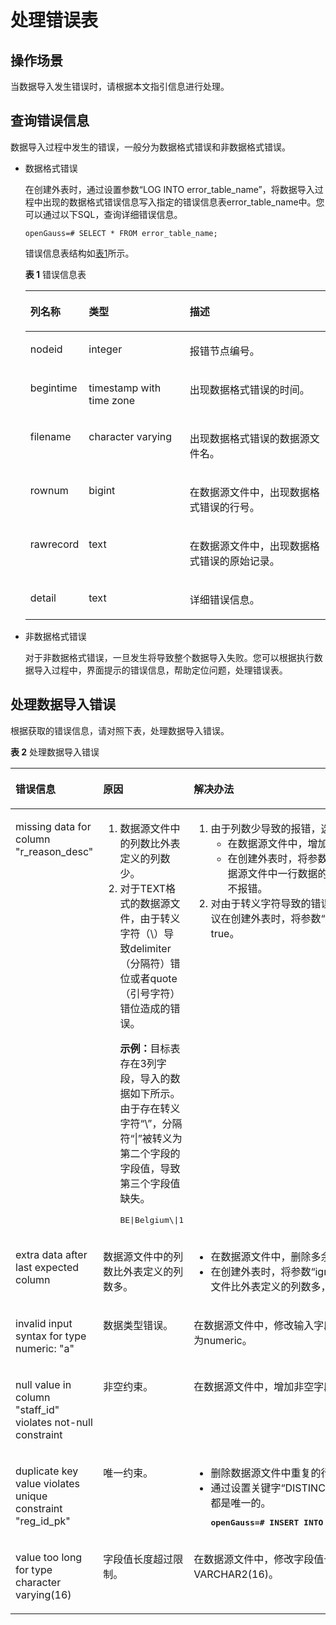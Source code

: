 # 处理错误表<a name="ZH-CN_TOPIC_0000001092778597"></a>

## 操作场景<a name="zh-cn_topic_0117407722_s5bc517f6771b4e53b45ed36b7d50db7d"></a>

当数据导入发生错误时，请根据本文指引信息进行处理。

## 查询错误信息<a name="zh-cn_topic_0117407722_s7ab6ff0b3b9342d1a61466eba3b252b8"></a>

数据导入过程中发生的错误，一般分为数据格式错误和非数据格式错误。

-   数据格式错误

    在创建外表时，通过设置参数“LOG INTO error\_table\_name”，将数据导入过程中出现的数据格式错误信息写入指定的错误信息表error\_table\_name中。您可以通过以下SQL，查询详细错误信息。

    ```
    openGauss=# SELECT * FROM error_table_name;
    ```

    错误信息表结构如[表1](#zh-cn_topic_0117407722_taed071c5571f4f9a834bdacaf251bac5)所示。

    **表 1**  错误信息表

    <a name="zh-cn_topic_0117407722_taed071c5571f4f9a834bdacaf251bac5"></a>
    <table><thead align="left"><tr id="zh-cn_topic_0117407722_ra70e13325bd84266a5b2385c674cd711"><th class="cellrowborder" valign="top" width="19.23807619238076%" id="mcps1.2.4.1.1"><p id="zh-cn_topic_0117407722_a7986653efd2040059c2ac570076b0917"><a name="zh-cn_topic_0117407722_a7986653efd2040059c2ac570076b0917"></a><a name="zh-cn_topic_0117407722_a7986653efd2040059c2ac570076b0917"></a>列名称</p>
    </th>
    <th class="cellrowborder" valign="top" width="33.706629337066296%" id="mcps1.2.4.1.2"><p id="zh-cn_topic_0117407722_acadba2f2cf0847918ae7844ca6b7c8b7"><a name="zh-cn_topic_0117407722_acadba2f2cf0847918ae7844ca6b7c8b7"></a><a name="zh-cn_topic_0117407722_acadba2f2cf0847918ae7844ca6b7c8b7"></a>类型</p>
    </th>
    <th class="cellrowborder" valign="top" width="47.05529447055295%" id="mcps1.2.4.1.3"><p id="zh-cn_topic_0117407722_a5979bfe3f2be4899b9dd96980409978e"><a name="zh-cn_topic_0117407722_a5979bfe3f2be4899b9dd96980409978e"></a><a name="zh-cn_topic_0117407722_a5979bfe3f2be4899b9dd96980409978e"></a>描述</p>
    </th>
    </tr>
    </thead>
    <tbody><tr id="zh-cn_topic_0117407722_r7478cf6bc54a4c57881142746076bd5a"><td class="cellrowborder" valign="top" width="19.23807619238076%" headers="mcps1.2.4.1.1 "><p id="zh-cn_topic_0117407722_ac169149074514ceeaa4aba73a19ca020"><a name="zh-cn_topic_0117407722_ac169149074514ceeaa4aba73a19ca020"></a><a name="zh-cn_topic_0117407722_ac169149074514ceeaa4aba73a19ca020"></a>nodeid</p>
    </td>
    <td class="cellrowborder" valign="top" width="33.706629337066296%" headers="mcps1.2.4.1.2 "><p id="zh-cn_topic_0117407722_a3708ed7e91d641379904285d13124e86"><a name="zh-cn_topic_0117407722_a3708ed7e91d641379904285d13124e86"></a><a name="zh-cn_topic_0117407722_a3708ed7e91d641379904285d13124e86"></a>integer</p>
    </td>
    <td class="cellrowborder" valign="top" width="47.05529447055295%" headers="mcps1.2.4.1.3 "><p id="zh-cn_topic_0117407722_ab031bdc41849499b86b0512bfe93f1bb"><a name="zh-cn_topic_0117407722_ab031bdc41849499b86b0512bfe93f1bb"></a><a name="zh-cn_topic_0117407722_ab031bdc41849499b86b0512bfe93f1bb"></a>报错节点编号。</p>
    </td>
    </tr>
    <tr id="zh-cn_topic_0117407722_r26b3cbdf5751475ca4e1cc197eac600b"><td class="cellrowborder" valign="top" width="19.23807619238076%" headers="mcps1.2.4.1.1 "><p id="zh-cn_topic_0117407722_a0f221cf702cb4e8da8c4c876b9511c2f"><a name="zh-cn_topic_0117407722_a0f221cf702cb4e8da8c4c876b9511c2f"></a><a name="zh-cn_topic_0117407722_a0f221cf702cb4e8da8c4c876b9511c2f"></a>begintime</p>
    </td>
    <td class="cellrowborder" valign="top" width="33.706629337066296%" headers="mcps1.2.4.1.2 "><p id="zh-cn_topic_0117407722_a92bb9dba3d5f44d18af98a9d87fbafec"><a name="zh-cn_topic_0117407722_a92bb9dba3d5f44d18af98a9d87fbafec"></a><a name="zh-cn_topic_0117407722_a92bb9dba3d5f44d18af98a9d87fbafec"></a>timestamp with time zone</p>
    </td>
    <td class="cellrowborder" valign="top" width="47.05529447055295%" headers="mcps1.2.4.1.3 "><p id="zh-cn_topic_0117407722_af766558626e4419db512929027bbf7e6"><a name="zh-cn_topic_0117407722_af766558626e4419db512929027bbf7e6"></a><a name="zh-cn_topic_0117407722_af766558626e4419db512929027bbf7e6"></a>出现数据格式错误的时间。</p>
    </td>
    </tr>
    <tr id="zh-cn_topic_0117407722_rddf476c430c4461694dcd788218ba172"><td class="cellrowborder" valign="top" width="19.23807619238076%" headers="mcps1.2.4.1.1 "><p id="zh-cn_topic_0117407722_a76e2467afba3429888585b18bae39db8"><a name="zh-cn_topic_0117407722_a76e2467afba3429888585b18bae39db8"></a><a name="zh-cn_topic_0117407722_a76e2467afba3429888585b18bae39db8"></a>filename</p>
    </td>
    <td class="cellrowborder" valign="top" width="33.706629337066296%" headers="mcps1.2.4.1.2 "><p id="zh-cn_topic_0117407722_a75d1ea54fece4a23b8d9d5a1f60d2fc0"><a name="zh-cn_topic_0117407722_a75d1ea54fece4a23b8d9d5a1f60d2fc0"></a><a name="zh-cn_topic_0117407722_a75d1ea54fece4a23b8d9d5a1f60d2fc0"></a>character varying</p>
    </td>
    <td class="cellrowborder" valign="top" width="47.05529447055295%" headers="mcps1.2.4.1.3 "><p id="zh-cn_topic_0117407722_a8f0ca597acb64bb4a69af1c1c1451014"><a name="zh-cn_topic_0117407722_a8f0ca597acb64bb4a69af1c1c1451014"></a><a name="zh-cn_topic_0117407722_a8f0ca597acb64bb4a69af1c1c1451014"></a>出现数据格式错误的数据源文件名。</p>
    </td>
    </tr>
    <tr id="zh-cn_topic_0117407722_rb5970acdf622437497bea40c7f57b26d"><td class="cellrowborder" valign="top" width="19.23807619238076%" headers="mcps1.2.4.1.1 "><p id="zh-cn_topic_0117407722_af032531416fb4bf68a7c733b5a36d12a"><a name="zh-cn_topic_0117407722_af032531416fb4bf68a7c733b5a36d12a"></a><a name="zh-cn_topic_0117407722_af032531416fb4bf68a7c733b5a36d12a"></a>rownum</p>
    </td>
    <td class="cellrowborder" valign="top" width="33.706629337066296%" headers="mcps1.2.4.1.2 "><p id="zh-cn_topic_0117407722_aa25f0fc487fc4d79a20020c0ce5dace2"><a name="zh-cn_topic_0117407722_aa25f0fc487fc4d79a20020c0ce5dace2"></a><a name="zh-cn_topic_0117407722_aa25f0fc487fc4d79a20020c0ce5dace2"></a>bigint</p>
    </td>
    <td class="cellrowborder" valign="top" width="47.05529447055295%" headers="mcps1.2.4.1.3 "><p id="zh-cn_topic_0117407722_afc47c8fb3a004ffa9769d7f0e7a7da95"><a name="zh-cn_topic_0117407722_afc47c8fb3a004ffa9769d7f0e7a7da95"></a><a name="zh-cn_topic_0117407722_afc47c8fb3a004ffa9769d7f0e7a7da95"></a>在数据源文件中，出现数据格式错误的行号。</p>
    </td>
    </tr>
    <tr id="zh-cn_topic_0117407722_rb5eb7002810e49c5b75d1014c2489124"><td class="cellrowborder" valign="top" width="19.23807619238076%" headers="mcps1.2.4.1.1 "><p id="zh-cn_topic_0117407722_a566c51c173eb482abde2ed614536296c"><a name="zh-cn_topic_0117407722_a566c51c173eb482abde2ed614536296c"></a><a name="zh-cn_topic_0117407722_a566c51c173eb482abde2ed614536296c"></a>rawrecord</p>
    </td>
    <td class="cellrowborder" valign="top" width="33.706629337066296%" headers="mcps1.2.4.1.2 "><p id="zh-cn_topic_0117407722_a3f09cb9f78f748deabc5135420b8b7d4"><a name="zh-cn_topic_0117407722_a3f09cb9f78f748deabc5135420b8b7d4"></a><a name="zh-cn_topic_0117407722_a3f09cb9f78f748deabc5135420b8b7d4"></a>text</p>
    </td>
    <td class="cellrowborder" valign="top" width="47.05529447055295%" headers="mcps1.2.4.1.3 "><p id="zh-cn_topic_0117407722_a366ccbaa40b2427f8e073e9253c50c13"><a name="zh-cn_topic_0117407722_a366ccbaa40b2427f8e073e9253c50c13"></a><a name="zh-cn_topic_0117407722_a366ccbaa40b2427f8e073e9253c50c13"></a>在数据源文件中，出现数据格式错误的原始记录。</p>
    </td>
    </tr>
    <tr id="zh-cn_topic_0117407722_r1400903fda304bb78340b44a6f13f01c"><td class="cellrowborder" valign="top" width="19.23807619238076%" headers="mcps1.2.4.1.1 "><p id="zh-cn_topic_0117407722_a57e53a2c8c5a4ffa92d214ece0eae9af"><a name="zh-cn_topic_0117407722_a57e53a2c8c5a4ffa92d214ece0eae9af"></a><a name="zh-cn_topic_0117407722_a57e53a2c8c5a4ffa92d214ece0eae9af"></a>detail</p>
    </td>
    <td class="cellrowborder" valign="top" width="33.706629337066296%" headers="mcps1.2.4.1.2 "><p id="zh-cn_topic_0117407722_a29a968f32327444ab285f44509145e73"><a name="zh-cn_topic_0117407722_a29a968f32327444ab285f44509145e73"></a><a name="zh-cn_topic_0117407722_a29a968f32327444ab285f44509145e73"></a>text</p>
    </td>
    <td class="cellrowborder" valign="top" width="47.05529447055295%" headers="mcps1.2.4.1.3 "><p id="zh-cn_topic_0117407722_af634b77308454f708e7822dcf6a04136"><a name="zh-cn_topic_0117407722_af634b77308454f708e7822dcf6a04136"></a><a name="zh-cn_topic_0117407722_af634b77308454f708e7822dcf6a04136"></a>详细错误信息。</p>
    </td>
    </tr>
    </tbody>
    </table>


-   非数据格式错误

    对于非数据格式错误，一旦发生将导致整个数据导入失败。您可以根据执行数据导入过程中，界面提示的错误信息，帮助定位问题，处理错误表。


## 处理数据导入错误<a name="zh-cn_topic_0117407722_sde26d311bd8d4620916fb0c82f378512"></a>

根据获取的错误信息，请对照下表，处理数据导入错误。

**表 2**  处理数据导入错误

<a name="zh-cn_topic_0117407722_table41091116175519"></a>
<table><thead align="left"><tr id="zh-cn_topic_0117407722_row0113316105513"><th class="cellrowborder" valign="top" width="23%" id="mcps1.2.4.1.1"><p id="zh-cn_topic_0117407722_p211416163551"><a name="zh-cn_topic_0117407722_p211416163551"></a><a name="zh-cn_topic_0117407722_p211416163551"></a>错误信息</p>
</th>
<th class="cellrowborder" valign="top" width="38%" id="mcps1.2.4.1.2"><p id="zh-cn_topic_0117407722_p19115171685520"><a name="zh-cn_topic_0117407722_p19115171685520"></a><a name="zh-cn_topic_0117407722_p19115171685520"></a>原因</p>
</th>
<th class="cellrowborder" valign="top" width="39%" id="mcps1.2.4.1.3"><p id="zh-cn_topic_0117407722_p144017275544"><a name="zh-cn_topic_0117407722_p144017275544"></a><a name="zh-cn_topic_0117407722_p144017275544"></a>解决办法</p>
</th>
</tr>
</thead>
<tbody><tr id="zh-cn_topic_0117407722_row51178162558"><td class="cellrowborder" valign="top" width="23%" headers="mcps1.2.4.1.1 "><p id="zh-cn_topic_0117407722_p2118316125512"><a name="zh-cn_topic_0117407722_p2118316125512"></a><a name="zh-cn_topic_0117407722_p2118316125512"></a>missing data for column "r_reason_desc"</p>
</td>
<td class="cellrowborder" valign="top" width="38%" headers="mcps1.2.4.1.2 "><a name="zh-cn_topic_0117407722_ol18632134115545"></a><a name="zh-cn_topic_0117407722_ol18632134115545"></a><ol id="zh-cn_topic_0117407722_ol18632134115545"><li>数据源文件中的列数比外表定义的列数少。</li><li>对于TEXT格式的数据源文件，由于转义字符（\）导致delimiter（分隔符）错位或者quote（引号字符）错位造成的错误。<p id="zh-cn_topic_0117407722_p18126141625514"><a name="zh-cn_topic_0117407722_p18126141625514"></a><a name="zh-cn_topic_0117407722_p18126141625514"></a><strong id="zh-cn_topic_0117407722_b412716162557"><a name="zh-cn_topic_0117407722_b412716162557"></a><a name="zh-cn_topic_0117407722_b412716162557"></a>示例：</strong>目标表存在3列字段，导入的数据如下所示。由于存在转义字符“\”，分隔符“|”被转义为第二个字段的字段值，导致第三个字段值缺失。</p>
<pre class="screen" id="zh-cn_topic_0117407722_screen20128191613554"><a name="zh-cn_topic_0117407722_screen20128191613554"></a><a name="zh-cn_topic_0117407722_screen20128191613554"></a>BE|Belgium\|1</pre>
</li></ol>
</td>
<td class="cellrowborder" valign="top" width="39%" headers="mcps1.2.4.1.3 "><a name="zh-cn_topic_0117407722_ol176431630185520"></a><a name="zh-cn_topic_0117407722_ol176431630185520"></a><ol id="zh-cn_topic_0117407722_ol176431630185520"><li>由于列数少导致的报错，选择下列办法解决：<a name="zh-cn_topic_0117407722_ul12312111355618"></a><a name="zh-cn_topic_0117407722_ul12312111355618"></a><ul id="zh-cn_topic_0117407722_ul12312111355618"><li>在数据源文件中，增加列“r_reason_desc”的字段值。</li><li>在创建外表时，将参数“fill_missing_fields”设置为“on”。即当导入过程中，若数据源文件中一行数据的最后一个字段缺失，则把最后一个字段的值设置为NULL，不报错。</li></ul>
</li><li>对由于转义字符导致的错误，需检查报错的行中是否含有转义字符（\）。若存在，建议在创建外表时，将参数“noescaping”（是否不对'\'和后面的字符进行转义）设置为true。</li></ol>
</td>
</tr>
<tr id="zh-cn_topic_0117407722_row19133121613554"><td class="cellrowborder" valign="top" width="23%" headers="mcps1.2.4.1.1 "><p id="zh-cn_topic_0117407722_p121343162551"><a name="zh-cn_topic_0117407722_p121343162551"></a><a name="zh-cn_topic_0117407722_p121343162551"></a>extra data after last expected column</p>
</td>
<td class="cellrowborder" valign="top" width="38%" headers="mcps1.2.4.1.2 "><p id="zh-cn_topic_0117407722_p1713631618559"><a name="zh-cn_topic_0117407722_p1713631618559"></a><a name="zh-cn_topic_0117407722_p1713631618559"></a>数据源文件中的列数比外表定义的列数多。</p>
</td>
<td class="cellrowborder" valign="top" width="39%" headers="mcps1.2.4.1.3 "><a name="zh-cn_topic_0117407722_ul281493110581"></a><a name="zh-cn_topic_0117407722_ul281493110581"></a><ul id="zh-cn_topic_0117407722_ul281493110581"><li>在数据源文件中，删除多余的字段值。</li><li>在创建外表时，将参数“ignore_extra_data”设置为“on”。即在导入过程中，若数据源文件比外表定义的列数多，则忽略行尾多出来的列。</li></ul>
</td>
</tr>
<tr id="zh-cn_topic_0117407722_row191411716155520"><td class="cellrowborder" valign="top" width="23%" headers="mcps1.2.4.1.1 "><p id="zh-cn_topic_0117407722_p1614251614556"><a name="zh-cn_topic_0117407722_p1614251614556"></a><a name="zh-cn_topic_0117407722_p1614251614556"></a>invalid input syntax for type numeric: "a"</p>
</td>
<td class="cellrowborder" valign="top" width="38%" headers="mcps1.2.4.1.2 "><p id="zh-cn_topic_0117407722_p7143101616554"><a name="zh-cn_topic_0117407722_p7143101616554"></a><a name="zh-cn_topic_0117407722_p7143101616554"></a>数据类型错误。</p>
</td>
<td class="cellrowborder" valign="top" width="39%" headers="mcps1.2.4.1.3 "><p id="p8876141213334"><a name="p8876141213334"></a><a name="p8876141213334"></a>在数据源文件中，修改输入字段的数据类型。根据此错误信息，请将输入的数据类型修改为numeric。</p>
</td>
</tr>
<tr id="zh-cn_topic_0117407722_row1414517168550"><td class="cellrowborder" valign="top" width="23%" headers="mcps1.2.4.1.1 "><p id="zh-cn_topic_0117407722_p201461316105514"><a name="zh-cn_topic_0117407722_p201461316105514"></a><a name="zh-cn_topic_0117407722_p201461316105514"></a>null value in column "staff_id" violates not-null constraint</p>
</td>
<td class="cellrowborder" valign="top" width="38%" headers="mcps1.2.4.1.2 "><p id="zh-cn_topic_0117407722_p214716161550"><a name="zh-cn_topic_0117407722_p214716161550"></a><a name="zh-cn_topic_0117407722_p214716161550"></a>非空约束。</p>
<p id="zh-cn_topic_0117407722_p101481616145511"><a name="zh-cn_topic_0117407722_p101481616145511"></a><a name="zh-cn_topic_0117407722_p101481616145511"></a></p>
</td>
<td class="cellrowborder" valign="top" width="39%" headers="mcps1.2.4.1.3 "><p id="p15281911103315"><a name="p15281911103315"></a><a name="p15281911103315"></a>在数据源文件中，增加非空字段信息。根据此错误信息，请增加“staff_id”列的值。</p>
</td>
</tr>
<tr id="zh-cn_topic_0117407722_row91497166551"><td class="cellrowborder" valign="top" width="23%" headers="mcps1.2.4.1.1 "><p id="zh-cn_topic_0117407722_p191508162559"><a name="zh-cn_topic_0117407722_p191508162559"></a><a name="zh-cn_topic_0117407722_p191508162559"></a>duplicate key value violates unique constraint "reg_id_pk"</p>
</td>
<td class="cellrowborder" valign="top" width="38%" headers="mcps1.2.4.1.2 "><p id="zh-cn_topic_0117407722_p8152916105514"><a name="zh-cn_topic_0117407722_p8152916105514"></a><a name="zh-cn_topic_0117407722_p8152916105514"></a>唯一约束。</p>
</td>
<td class="cellrowborder" valign="top" width="39%" headers="mcps1.2.4.1.3 "><a name="zh-cn_topic_0117407722_ul88724019590"></a><a name="zh-cn_topic_0117407722_ul88724019590"></a><ul id="zh-cn_topic_0117407722_ul88724019590"><li>删除数据源文件中重复的行。</li><li>通过设置关键字“DISTINCT”，从SELECT结果集中删除重复的行，保证导入的每一行都是唯一的。<a name="zh-cn_topic_0117407722_screen29084012599"></a><a name="zh-cn_topic_0117407722_screen29084012599"></a><pre class="screen" codetype="Sql" id="zh-cn_topic_0117407722_screen29084012599"><strong id="zh-cn_topic_0117407722_b159054011592"><a name="zh-cn_topic_0117407722_b159054011592"></a><a name="zh-cn_topic_0117407722_b159054011592"></a><span id="text15620103516468"><a name="text15620103516468"></a><a name="text15620103516468"></a>openGauss=# </span>INSERT INTO</strong> reasons <strong id="zh-cn_topic_0117407722_b1891184014592"><a name="zh-cn_topic_0117407722_b1891184014592"></a><a name="zh-cn_topic_0117407722_b1891184014592"></a>SELECT DISTINCT * FROM</strong> foreign_tpcds_reasons;</pre>
</li></ul>
</td>
</tr>
<tr id="zh-cn_topic_0117407722_row7159216135515"><td class="cellrowborder" valign="top" width="23%" headers="mcps1.2.4.1.1 "><p id="zh-cn_topic_0117407722_p11631116155519"><a name="zh-cn_topic_0117407722_p11631116155519"></a><a name="zh-cn_topic_0117407722_p11631116155519"></a>value too long for type character varying(16)</p>
</td>
<td class="cellrowborder" valign="top" width="38%" headers="mcps1.2.4.1.2 "><p id="zh-cn_topic_0117407722_p1316417167558"><a name="zh-cn_topic_0117407722_p1316417167558"></a><a name="zh-cn_topic_0117407722_p1316417167558"></a>字段值长度超过限制。</p>
</td>
<td class="cellrowborder" valign="top" width="39%" headers="mcps1.2.4.1.3 "><p id="p1732851553315"><a name="p1732851553315"></a><a name="p1732851553315"></a>在数据源文件中，修改字段值长度。根据此错误信息，字段值长度限制为VARCHAR2(16)。</p>
</td>
</tr>
</tbody>
</table>

